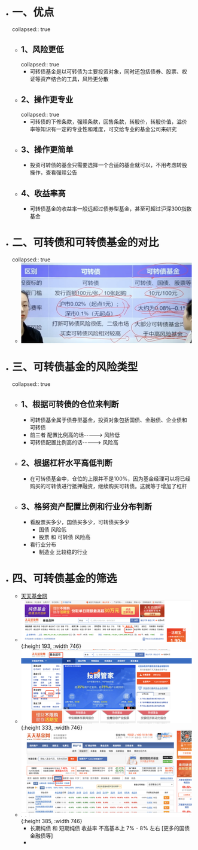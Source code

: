 - # 一、优点
  collapsed:: true
	- ## 1、风险更低
	  collapsed:: true
		- 可转债基金是以可转债为主要投资对象，同时还包括债券、股票、权证等资产结合的工具，风险更分散
	- ## 2、操作更专业
	  collapsed:: true
		- 可转债的下修条款，强赎条款，回售条款，转股价，转股价值，溢价率等知识有一定的专业性和难度，可交给专业的基金公司来研究
	- ## 3、操作更简单
		- 投资可转债的基金只需要选择一个合适的基金就可以，不用考虑转股操作，查看强赎公告
	- ## 4、收益率高
		- 可转债基金的收益率一般远超过债券型基金，甚至可超过沪深300指数基金
- # 二、可转债和可转债基金的对比
  collapsed:: true
	- ![image.png](../assets/image_1668998800404_0.png)
- # 三、可转债基金的风险类型
  collapsed:: true
	- ## 1、根据可转债的仓位来判断
		- 可转债基金属于债券型基金，投资对象包括国债、金融债、企业债和可转债
		- 前三者 配置比例高的话-----> 风险低
		- 可转债配置比例高的话-----> 风险高
	- ## 2、根据杠杆水平高低判断
		- 在可转债基金中，仓位的上限并不是100%，因为基金经理可以将已经购买的可转债进行抵押融资，继续购买可转债。这就等于增加了杠杆
	- ## 3、格努资产配置比例和行业分布判断
		- 看股票买多少，国债买多少，可转债买多少
			- 国债  风险低
			- 股票 和 可转债 风险高
		- 看行业分布
			- 制造业  比较稳的行业
- # 四、可转债基金的筛选
	- [天天基金网](http://fund.eastmoney.com/340001.html)
	- ![image.png](../assets/image_1668999744331_0.png){:height 193, :width 746}
	- ![image.png](../assets/image_1668999819326_0.png){:height 333, :width 746}
	- ![image.png](../assets/image_1668999891541_0.png){:height 385, :width 746}
		- 长期纯债 和 短期纯债 收益率 不高基本上  7% - 8% 左右 [更多的国债 金融债等]
		-